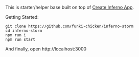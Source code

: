 This is starter/helper base built on top of  [Create Inferno App](https://github.com/infernojs/create-inferno-app).

Getting Started: 
```
git clone https://github.com/funki-chicken/inferno-storm
cd inferno-storm
npm run i 
npm run start 
```

And finally, open http://localhost:3000
